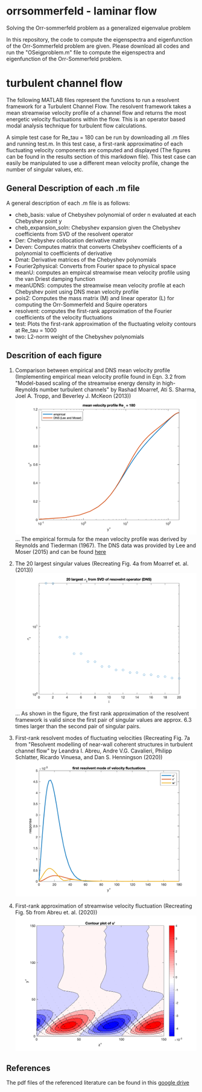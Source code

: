 # orrsommerfeld - laminar flow
Solving the Orr-sommerfeld problem as a generalized eigenvalue problem 

In this repository, the code to compute the eigenspectra and eigenfunction of the Orr-Sommerfeld problem are given. Please download all codes and run the "OSeigproblem.m" file to compute the eigenspectra and eigenfunction of the Orr-Sommerfeld problem.

# turbulent channel flow
The following MATLAB files represent the functions to run a resolvent framework for a Turbulent Channel Flow. The resolvent framework takes a mean streamwise velocity profile of a channel flow and returns the most energetic velocity fluctuations within the flow. This is an operator based modal analysis technique for turbulent flow calculations. 

A simple test case for Re_tau = 180 can be run by downloading all .m files and running test.m. In this test case, a first-rank approximatino of each fluctuating velocity components are computed and displayed (The figures can be found in the results section of this markdown file). This test case can easily be manipulated to use a different mean velocity profile, change the number of singular values, etc. 

## General Description of each .m file
A general description of each .m file is as follows:
* cheb_basis: value of Chebyshev polynomial of order n evaluated at each Chebyshev point y
* cheb_expansion_soln: Chebyshev expansion given the Chebyshev coefficients from SVD of the resolvent operator
* Der: Chebyshev collocation derivative matrix
* Deven: Computes matrix that converts Chebyshev coefficients of a polynomial to coefficients of derivative
* Dmat: Derivative matrices of the Chebyshev polynomials
* Fourier2physical: Converts from Fourier space to physical space
* meanU: computes an empircal streamwise mean velocity profile using the van Driest damping function
* meanUDNS: computes the streamwise mean velocity profile at each Chebyshev point using DNS mean velocity profile
* pois2: Computes the mass matrix (M) and linear operator (L) for computing the Orr-Sommerfeld and Squire operators
* resolvent: computes the first-rank approximation of the Fourier coefficients of the velocity fluctuations
* test: Plots the first-rank approximation of the fluctuating veloity contours at Re_tau = 1000 
* two: L2-norm weight of the Chebyshev polynomials

## Descrition of each figure 
1. Comparison between empirical and DNS mean velocity profile (Implementing empirical mean velocity profile found in Eqn. 3.2 from "Model-based scaling of the streamwise energy density in high-Reynolds number turbulent channels" by Rashad Moarref, Ati S. Sharma, Joel A. Tropp, and Beverley J. McKeon (2013))
![alt text](https://github.com/smkondo/orr-sommerfeld/blob/main/figures/fig1.png "mean velocity profile")
... The empirical formula for the mean velocity profile was derived by Reynolds and Tiederman (1967). The DNS data was provided by Lee and Moser (2015) and can be found [here](https://turbulence.oden.utexas.edu/channel2015/data/LM_Channel_0180_mean_prof.dat)

2. The 20 largest singular values (Recreating Fig. 4a from Moarref et. al. (2013))
![alt text](https://github.com/smkondo/orr-sommerfeld/blob/main/figures/fig2.png "singular values")
... As shown in the figure, the first rank approximation of the resolvent framework is valid since the first pair of singular values are approx. 6.3 times larger than the second pair of singular pairs. 

3. First-rank resolvent modes of fluctuating velocities (Recreating Fig. 7a from "Resolvent modelling of near-wall coherent structures in turbulent
channel flow" by Leandra I. Abreu, Andre V.G. Cavalieri, Philipp Schlatter, Ricardo Vinuesa, and Dan S. Henningson (2020))
![alt text](https://github.com/smkondo/orr-sommerfeld/blob/main/figures/fig3.png "resolvent modes")

4. First-rank approximation of streamwise velocity fluctuation (Recreating Fig. 5b from Abreu et. al. (2020))
![alt text](https://github.com/smkondo/orr-sommerfeld/blob/main/figures/fig4.png "streamwise fluctuation")

## References
The pdf files of the referenced literature can be found in this [google drive](https://drive.google.com/drive/folders/1EPNruFN7BVWhb943XOv2y26Jg5B-Fwzp?usp=sharing)